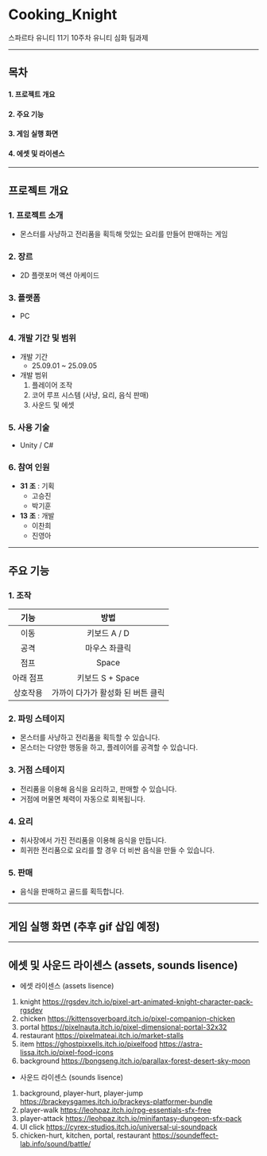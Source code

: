 # Cooking_Knight
스파르타 유니티 11기 10주차 유니티 심화 팀과제

---

## 목차

#### 1. 프로젝트 개요
#### 2. 주요 기능
#### 3. 게임 실행 화면
#### 4. 에셋 및 라이센스

---

## 프로젝트 개요
### 1. 프로젝트 소개
- 몬스터를 사냥하고 전리품을 획득해 맛있는 요리를 만들어 판매하는 게임
### 2. 장르
- 2D 플랫포머 액션 아케이드
### 3. 플랫폼
- PC
### 4. 개발 기간 및 범위
- 개발 기간
  - 25.09.01 ~ 25.09.05
- 개발 범위
  1. 플레이어 조작
  2. 코어 루프 시스템 (사냥, 요리, 음식 판매)
  3. 사운드 및 에셋
### 5. 사용 기술
- Unity / C#
### 6. 참여 인원
- __31 조__ : 기획
  - 고승진
  - 박기훈
- __13 조__ : 개발
  - 이찬희
  - 진영아
---
## 주요 기능
### 1. 조작
| 기능 | 방법 |
| :-:  | :-: |
| 이동 | 키보드 A / D |
| 공격 | 마우스 좌클릭 |
| 점프 | Space |
| 아래 점프 | 키보드 S + Space |
| 상호작용 | 가까이 다가가 활성화 된 버튼 클릭 |
### 2. 파밍 스테이지
- 몬스터를 사냥하고 전리품을 획득할 수 있습니다.
- 몬스터는 다양한 행동을 하고, 플레이어를 공격할 수 있습니다.
### 3. 거점 스테이지
- 전리품을 이용해 음식을 요리하고, 판매할 수 있습니다.
- 거점에 머물면 체력이 자동으로 회복됩니다.
### 4. 요리
- 취사장에서 가진 전리품을 이용해 음식을 만듭니다.
- 희귀한 전리품으로 요리를 할 경우 더 비싼 음식을 만들 수 있습니다.
### 5. 판매
- 음식을 판매하고 골드를 획득합니다.
---
## 게임 실행 화면 (추후 gif 삽입 예정)
---
## 에셋 및 사운드 라이센스 (assets, sounds lisence)
- 에셋 라이센스 (assets lisence)
1. knight
https://rgsdev.itch.io/pixel-art-animated-knight-character-pack-rgsdev
2. chicken
https://kittensoverboard.itch.io/pixel-companion-chicken
3. portal
https://pixelnauta.itch.io/pixel-dimensional-portal-32x32
4. restaurant
https://pixelmateai.itch.io/market-stalls
5. item
https://ghostpixxells.itch.io/pixelfood
https://astra-lissa.itch.io/pixel-food-icons
6. background
https://bongseng.itch.io/parallax-forest-desert-sky-moon
- 사운드 라이센스 (sounds lisence)
1. background, player-hurt, player-jump
https://brackeysgames.itch.io/brackeys-platformer-bundle
2. player-walk
https://leohpaz.itch.io/rpg-essentials-sfx-free
3. player-attack
https://leohpaz.itch.io/minifantasy-dungeon-sfx-pack
4. UI click
https://cyrex-studios.itch.io/universal-ui-soundpack
5. chicken-hurt, kitchen, portal, restaurant
https://soundeffect-lab.info/sound/battle/
